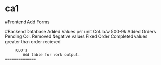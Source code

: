 # ca1

#Frontend
	Add Forms

#Backend
	Database
		Added Values per unit Col. b/w 500-9k
		Added Orders Pending Col.
			Removed Negative values
			Fixed Order Completed values greater than order recieved


		TODO's 
			Add table for work output.
	==============

	
